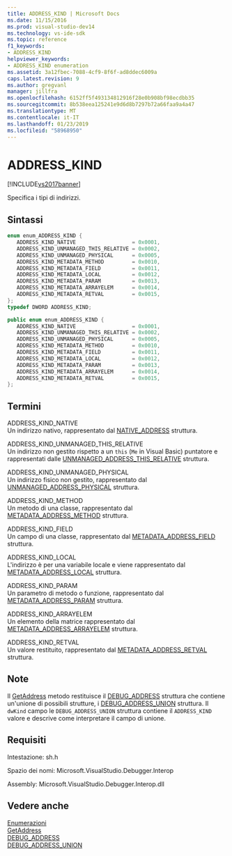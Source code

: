 ```yaml
---
title: ADDRESS_KIND | Microsoft Docs
ms.date: 11/15/2016
ms.prod: visual-studio-dev14
ms.technology: vs-ide-sdk
ms.topic: reference
f1_keywords:
- ADDRESS_KIND
helpviewer_keywords:
- ADDRESS_KIND enumeration
ms.assetid: 3a12fbec-7088-4cf9-8f6f-ad8ddec6009a
caps.latest.revision: 9
ms.author: gregvanl
manager: jillfra
ms.openlocfilehash: 6152ff5f493134812916f28e0b908bf98ecdbb35
ms.sourcegitcommit: 8b538eea125241e9d6d8b7297b72a66faa9a4a47
ms.translationtype: MT
ms.contentlocale: it-IT
ms.lasthandoff: 01/23/2019
ms.locfileid: "58968950"
---
```

# <a name="addresskind"></a>ADDRESS_KIND
[!INCLUDE[vs2017banner](../../../includes/vs2017banner.md)]

Specifica i tipi di indirizzi.  
  
## <a name="syntax"></a>Sintassi  
  
```cpp  
enum enum_ADDRESS_KIND {  
   ADDRESS_KIND_NATIVE                  = 0x0001,  
   ADDRESS_KIND_UNMANAGED_THIS_RELATIVE = 0x0002,  
   ADDRESS_KIND_UNMANAGED_PHYSICAL      = 0x0005,  
   ADDRESS_KIND_METADATA_METHOD         = 0x0010,  
   ADDRESS_KIND_METADATA_FIELD          = 0x0011,  
   ADDRESS_KIND_METADATA_LOCAL          = 0x0012,  
   ADDRESS_KIND_METADATA_PARAM          = 0x0013,  
   ADDRESS_KIND_METADATA_ARRAYELEM      = 0x0014,  
   ADDRESS_KIND_METADATA_RETVAL         = 0x0015,  
};  
typedef DWORD ADDRESS_KIND;  
```  
  
```csharp  
public enum enum_ADDRESS_KIND {  
   ADDRESS_KIND_NATIVE                  = 0x0001,  
   ADDRESS_KIND_UNMANAGED_THIS_RELATIVE = 0x0002,  
   ADDRESS_KIND_UNMANAGED_PHYSICAL      = 0x0005,  
   ADDRESS_KIND_METADATA_METHOD         = 0x0010,  
   ADDRESS_KIND_METADATA_FIELD          = 0x0011,  
   ADDRESS_KIND_METADATA_LOCAL          = 0x0012,  
   ADDRESS_KIND_METADATA_PARAM          = 0x0013,  
   ADDRESS_KIND_METADATA_ARRAYELEM      = 0x0014,  
   ADDRESS_KIND_METADATA_RETVAL         = 0x0015,  
};  
```  
  
## <a name="terms"></a>Termini  
 ADDRESS_KIND_NATIVE  
 Un indirizzo nativo, rappresentato dal [NATIVE_ADDRESS](../../../extensibility/debugger/reference/native-address.md) struttura.  
  
 ADDRESS_KIND_UNMANAGED_THIS_RELATIVE  
 Un indirizzo non gestito rispetto a un `this` (`Me` in Visual Basic) puntatore e rappresentati dalle [UNMANAGED_ADDRESS_THIS_RELATIVE](../../../extensibility/debugger/reference/unmanaged-address-this-relative.md) struttura.  
  
 ADDRESS_KIND_UNMANAGED_PHYSICAL  
 Un indirizzo fisico non gestito, rappresentato dal [UNMANAGED_ADDRESS_PHYSICAL](../../../extensibility/debugger/reference/unmanaged-address-physical.md) struttura.  
  
 ADDRESS_KIND_METHOD  
 Un metodo di una classe, rappresentato dal [METADATA_ADDRESS_METHOD](../../../extensibility/debugger/reference/metadata-address-method.md) struttura.  
  
 ADDRESS_KIND_FIELD  
 Un campo di una classe, rappresentato dal [METADATA_ADDRESS_FIELD](../../../extensibility/debugger/reference/metadata-address-field.md) struttura.  
  
 ADDRESS_KIND_LOCAL  
 L'indirizzo è per una variabile locale e viene rappresentato dal [METADATA_ADDRESS_LOCAL](../../../extensibility/debugger/reference/metadata-address-local.md) struttura.  
  
 ADDRESS_KIND_PARAM  
 Un parametro di metodo o funzione, rappresentato dal [METADATA_ADDRESS_PARAM](../../../extensibility/debugger/reference/metadata-address-param.md) struttura.  
  
 ADDRESS_KIND_ARRAYELEM  
 Un elemento della matrice rappresentato dal [METADATA_ADDRESS_ARRAYELEM](../../../extensibility/debugger/reference/metadata-address-arrayelem.md) struttura.  
  
 ADDRESS_KIND_RETVAL  
 Un valore restituito, rappresentato dal [METADATA_ADDRESS_RETVAL](../../../extensibility/debugger/reference/metadata-address-retval.md) struttura.  
  
## <a name="remarks"></a>Note  
 Il [GetAddress](../../../extensibility/debugger/reference/idebugaddress-getaddress.md) metodo restituisce il [DEBUG_ADDRESS](../../../extensibility/debugger/reference/debug-address.md) struttura che contiene un'unione di possibili strutture, i [DEBUG_ADDRESS_UNION](../../../extensibility/debugger/reference/debug-address-union.md) struttura. Il `dwKind` campo le `DEBUG_ADDRESS_UNION` struttura contiene il `ADDRESS_KIND` valore e descrive come interpretare il campo di unione.  
  
## <a name="requirements"></a>Requisiti  
 Intestazione: sh.h  
  
 Spazio dei nomi: Microsoft.VisualStudio.Debugger.Interop  
  
 Assembly: Microsoft.VisualStudio.Debugger.Interop.dll  
  
## <a name="see-also"></a>Vedere anche  
 [Enumerazioni](../../../extensibility/debugger/reference/enumerations-visual-studio-debugging.md)   
 [GetAddress](../../../extensibility/debugger/reference/idebugaddress-getaddress.md)   
 [DEBUG_ADDRESS](../../../extensibility/debugger/reference/debug-address.md)   
 [DEBUG_ADDRESS_UNION](../../../extensibility/debugger/reference/debug-address-union.md)
